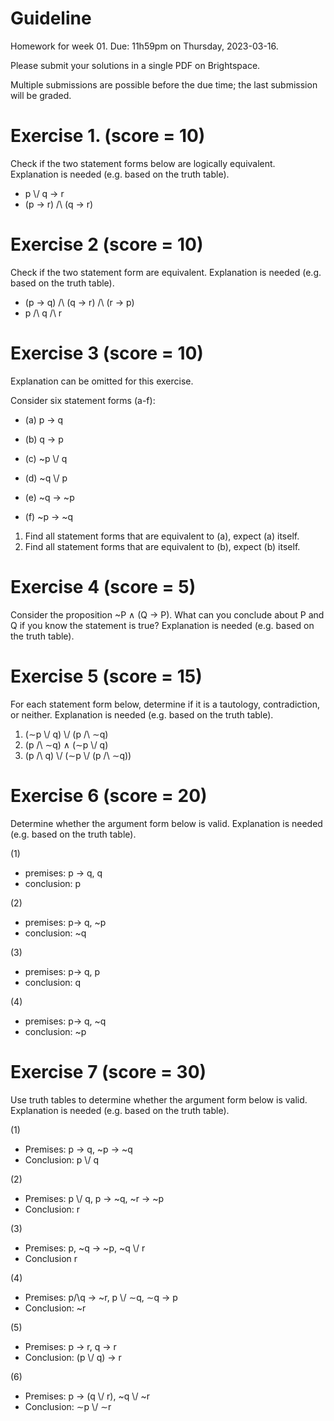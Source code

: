 # Guideline

Homework for week 01. Due: 11h59pm on Thursday, 2023-03-16. 

Please submit your solutions in a single PDF on Brightspace. 

Multiple submissions are possible before the due time; the last submission will be graded. 

 

# Exercise 1. (score = 10)

Check if the two statement forms below are logically equivalent. Explanation is needed (e.g. based on the truth table). 


-   p \\/ q -> r
-   (p -> r) /\\ (q -> r)

# Exercise 2 (score = 10)

Check if the two statement form are equivalent. Explanation is needed (e.g. based on the truth table). 

-   (p -> q) /\\ (q -> r) /\\ (r -> p)
-   p /\\ q /\\ r


# Exercise 3 (score = 10)


Explanation can be omitted for this exercise.

Consider six statement forms (a-f):

- (a) p -> q 

- (b) q -> p

- (c) ~p \\/ q

- (d) ~q \\/ p

- (e) ~q -> ~p

- (f) ~p -> ~q



1. Find all statement forms that are equivalent to (a), expect (a) itself.
2.  Find all statement forms that are equivalent to (b), expect (b) itself.




# Exercise 4 (score = 5)

Consider the proposition ~P ∧ (Q → P). What can you conclude about P and Q if you know the statement is true? Explanation is needed (e.g. based on the truth table). 



# Exercise 5 (score = 15)

For each  statement form below, determine  if it is a tautology, contradiction, or neither. Explanation is needed (e.g. based on the truth table). 


1.  (∼p \\/ q) \\/ (p /\\ ∼q)
2.  (p /\\ ∼q) ∧ (∼p \\/ q)
3.  (p /\ q) \\/ (∼p \\/ (p /\\ ∼q))




# Exercise 6 (score = 20)
Determine whether the argument form below is valid. Explanation is needed (e.g. based on the truth table). 

(1)

-   premises: p -> q,  q
-   conclusion: p

(2)

-   premises: p-> q, ~p
-   conclusion: ~q

(3)

-   premises: p-> q, p
-   conclusion: q

(4)

-   premises: p-> q, ~q
-   conclusion: ~p


# Exercise 7 (score = 30)

Use truth tables to determine whether the argument form below is valid. Explanation is needed (e.g. based on the truth table). 

(1)

-   Premises: p -> q,  ~p -> ~q
-   Conclusion:  p \\/ q

(2)

-   Premises: p \\/ q, p -> ~q, ~r -> ~p
-   Conclusion: r

(3)

-   Premises: p, ~q -> ~p,  ~q \\/ r
-   Conclusion r

(4)

-   Premises: p/\q -> ~r,  p \\/ ∼q,  ∼q -> p
-   Conclusion: ~r

(5)

-   Premises: p -> r, q -> r
-   Conclusion: (p \\/ q) -> r

(6)

-   Premises: p -> (q \\/ r),  ~q \\/ ~r
-   Conclusion: ∼p \\/ ∼r


